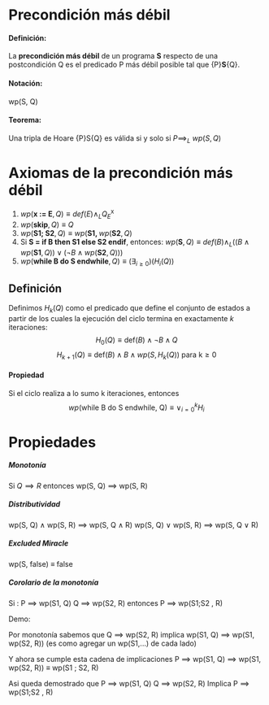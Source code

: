# Precondición más débil
#### Definición:
La **precondición más débil** de un programa **S** respecto de una postcondición Q es el predicado P más débil posible tal que {P}**S**{Q}.
#### Notación:
wp(S, Q)
#### Teorema:
Una tripla de Hoare {P}S{Q} es válida si y solo si $P \implies_{L} \ wp(S,Q)$ 

# Axiomas de la precondición más débil
1.  $wp(\textbf{x := E},Q)\equiv def(E) \land_L Q_{E}^{\text{x}}$    
2.  $wp(\textbf{skip},Q)\equiv Q$
3.  $wp(\textbf{S1; S2},Q)\equiv wp(\textbf{S1, }wp(\textbf{S2},Q)$
4.  Si $\textbf{S = if B then S1 else S2 endif}$, entonces:
    $wp(\textbf{S},Q)\equiv def(B) \land_L \bigg(\big(B \land wp(\textbf{S1},Q)\big) \lor \big(\neg B \land wp(\textbf{S2},Q)\big)\bigg)$
5.  $wp(\textbf{while B do S endwhile}, Q) \equiv (\exists_{i\geq0})(H_i(Q))$

## Definición
Definimos $H_k(Q)$ como el predicado que define el conjunto de estados a partir de los cuales la ejecución del ciclo termina en exactamente *k* iteraciones:
$$
H_0(Q) \equiv \text{def}(B)\land \neg B\land Q
$$
$$
H_{k+1}(Q) \equiv \text{def}(B) \land B \land wp(S, H_k(Q))\text{ para k}\geq0
$$
#### Propiedad
Si el ciclo realiza a lo sumo k iteraciones, entonces
$$
wp(\text{while B do S endwhile, Q}) \equiv \lor_{i=0}^{k}H_i
$$
# Propiedades
##### Monotonía
Si $Q \implies R$ entonces wp(S, Q) $\implies$ wp(S, R)
##### Distributividad
wp(S, Q) $\land$ wp(S, R) $\implies$ wp(S, Q $\land$ R)
wp(S, Q) $\lor$ wp(S, R) $\implies$ wp(S, Q $\lor$ R)
##### Excluded Miracle
wp(S, false) $\equiv$ false
##### Corolario de la monotonía
Si :
	P $\implies$ wp(S1, Q)
	Q $\implies$ wp(S2, R)
entonces
	P $\implies$ wp(S1;S2 , R)

Demo:

Por monotonía sabemos que 
	Q $\implies$ wp(S2, R) implica wp(S1, Q) $\implies$ wp(S1, wp(S2, R))
(es como agregar un wp(S1,...) de cada lado)

Y ahora se cumple esta cadena de implicaciones
P $\implies$ wp(S1, Q) $\implies$ wp(S1, wp(S2, R)) $\equiv$ wp(S1 ; S2, R)

Asi queda demostrado que 
	P $\implies$ wp(S1, Q)
	Q $\implies$ wp(S2, R)
Implica
	P $\implies$ wp(S1;S2 , R)